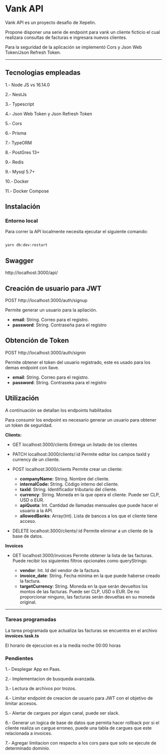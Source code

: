 # Vank API

Vank API es un proyecto desafio de Xepelin.

Propone disponer una serie de endpoint para vank un cliente ficticio el cual realizara consultas de facturas e ingresara nuevos clientes.

Para la seguridad de la aplicación se implementó Cors y Json Web Token/Json Refresh Token.

---

## Tecnologias empleadas

1.- Node JS vs 16.14.0

2.- NestJs

3.- Typescript

4.- Json Web Token y Json Refresh Token

5.- Cors

6.- Prisma

7.- TypeORM

8.- PostGres 13+

9.- Redis

9.- Mysql 5.7+

10.- Docker

11.- Docker Compose

## Instalación


### Entorno local

Para correr la API localmente necesita ejecutar el siguiente comando:


```bash

yarn db:dev:restart

```

## Swagger

http://localhost:3000/api/

## Creación de usuario para JWT

POST http://localhost:3000/auth/signup

Permite generar un usuario para la apliación.

* **email**: String. Correo para el registro.
* **password**: String. Contraseña para el registro

## Obtención de Token

POST http://localhost:3000/auth/signin

Permite obtener el token del usuario registrado, este es usado para los demas endpoint con llave.

* **email**: String. Correo para el registro.
* **password**: String. Contraseka para el registro


## Utilización

A continuación se detallan los endpoints habilitados

Para consumir los endpoint es necesario generar un usuario para obtener un token de seguridad.


**Clients:**
* GET localhost:3000/clients
Entrega un listado de los clientes

* PATCH localhost:3000/clients/:id
Permite editar los campos taxId y currency de un cliente.

* POST localhost:3000/clients
Permite crear un cliente:
	* **companyName:** String. Nombre del cliente.
	* **internalCode:** String. Código interno del cliente.
	* **taxId**: String. Identificador tributario del cliente.
	* **currency**: String. Moneda en la que opera el cliente. Puede ser CLP, USD o EUR.
	* **apiQuota**: Int. Cantidad de llamadas mensuales que puede hacer el usuario a la API.
	* **allowedBanks**: Array(Int). Lista de bancos a los que el cliente tiene acceso.
* DELETE localhost:3000/clients/:id 
  Permite eliminar a un cliente de la base de datos.

**Invoices**
* GET localhost:3000/invoices
Permite obtener la lista de las facturas. Puede recibir los siguientes filtros opcionales como queryStrings:

	* **vendor**: Int. Id del vendor de la factura.
	* **invoice_date**: String. Fecha mínima en la que puede haberse creado la factura.
	* **targetCurrency**: String. Moneda en la que serán devueltos los montos de las facturas. Puede ser CLP, USD o EUR. De no proporcionar ninguno, las facturas serán devueltas en su moneda original.
---


### Tareas programadas

La tarea programada que actualiza las facturas se encuentra en el archivo **invoices.task.ts**

El horario de ejecucion es a la  media noche 00:00 horas

### Pendientes

1.- Desplegar App en Paas.

2.- Implementacion de busqueda avanzada.

3.- Lectura de archivos por trozos.

4.- Limitar endpoint de creacion de usuario para JWT con el objetivo de limitar accesos.

5.- Alertar de cargues por algun canal, puede ser slack.

6.- Generar un logica de base de datos que permita hacer rollback por si el cliente realiza un cargue erroneo, puede una tabla de cargues que este relacionada a invoices.

7.- Agregar limitacion con respecto a los cors para que solo se ejecute de determinado dominio.
